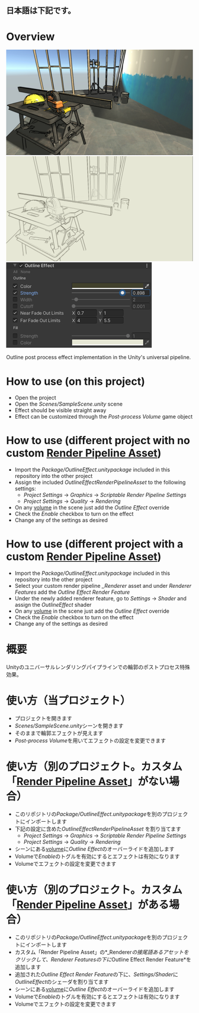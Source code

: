 ## 日本語は下記です。

# Overview
![Sample Render 01](https://github.com/Zhibade/unity-outline-effect/raw/master/Docs/Render01.jpg)
![Sample Render 02](https://github.com/Zhibade/unity-outline-effect/raw/master/Docs/Render02.jpg)
![Settings](https://github.com/Zhibade/unity-outline-effect/raw/master/Docs/Settings.jpg)

Outline post process effect implementation in the Unity's universal pipeline.


# How to use (on this project)
- Open the project
- Open the *Scenes/SampleScene.unity* scene
- Effect should be visible straight away
- Effect can be customized through the *Post-process Volume* game object


# How to use (different project with no custom [Render Pipeline Asset](https://docs.unity3d.com/Packages/com.unity.render-pipelines.universal@10.2/manual/universalrp-asset.html))
- Import the *Package/OutlineEffect.unitypackage* included in this repository into the other project
- Assign the included *OutlineEffectRenderPipelineAsset* to the following settings:
  - *Project Settings* -> *Graphics* -> *Scriptable Render Pipeline Settings*
  - *Project Settings* -> *Quality* -> *Rendering*
- On any [volume](https://docs.unity3d.com/Packages/com.unity.render-pipelines.universal@10.2/manual/Volumes.html) in the scene just add the *Outline Effect* override
- Check the *Enable* checkbox to turn on the effect
- Change any of the settings as desired


# How to use (different project with a custom [Render Pipeline Asset](https://docs.unity3d.com/Packages/com.unity.render-pipelines.universal@10.2/manual/universalrp-asset.html))
- Import the *Package/OutlineEffect.unitypackage* included in this repository into the other project
- Select your custom render pipeline *_Renderer* asset and under *Renderer Features* add the *Outline Effect Render Feature*
- Under the newly added renderer feature, go to *Settings* -> *Shader* and assign the *OutlineEffect* shader 
- On any [volume](https://docs.unity3d.com/Packages/com.unity.render-pipelines.universal@10.2/manual/Volumes.html) in the scene just add the *Outline Effect* override
- Check the *Enable* checkbox to turn on the effect
- Change any of the settings as desired



# 概要
Unityのユニバーサルレンダリングパイプラインでの輪郭のポストプロセス特殊効果。


# 使い方（当プロジェクト）
- プロジェクトを開きます
- *Scenes/SampleScene.unity*シーンを開きます
- そのままで輪郭エフェクトが見えます
- *Post-process Volume*を用いてエフェクトの設定を変更できます


# 使い方（別のプロジェクト。カスタム「[Render Pipeline Asset](https://docs.unity3d.com/Packages/com.unity.render-pipelines.universal@10.2/manual/universalrp-asset.html)」がない場合）
- このリポジトリの*Package/OutlineEffect.unitypackage*を別のプロジェクトにインポートします
- 下記の設定に含めた*OutlineEffectRenderPipelineAsset* を割り当てます
  - *Project Settings* -> *Graphics* -> *Scriptable Render Pipeline Settings*
  - *Project Settings* -> *Quality* -> *Rendering*
- シーンにある[volume](https://docs.unity3d.com/Packages/com.unity.render-pipelines.universal@10.2/manual/Volumes.html)に*Outline Effect*のオーバーライドを追加します
- Volumeで*Enable*のトグルを有効にするとエフェクトは有効になります
- Volumeでエフェクトの設定を変更できます


# 使い方（別のプロジェクト。カスタム「[Render Pipeline Asset](https://docs.unity3d.com/Packages/com.unity.render-pipelines.universal@10.2/manual/universalrp-asset.html)」がある場合）
- このリポジトリの*Package/OutlineEffect.unitypackage*を別のプロジェクトにインポートします
- カスタム「Render Pipeline Asset」の*_Renderer*の接尾語あるアセットをクリックして、*Renderer Features*の下に*Outline Effect Render Feature*を追加します
- 追加された*Outline Effect Render Feature*の下に、*Settings/Shader*に*OutlineEffect*のシェーダを割り当てます
- シーンにある[volume](https://docs.unity3d.com/Packages/com.unity.render-pipelines.universal@10.2/manual/Volumes.html)に*Outline Effect*のオーバーライドを追加します
- Volumeで*Enable*のトグルを有効にするとエフェクトは有効になります
- Volumeでエフェクトの設定を変更できます